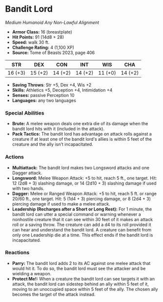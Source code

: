 # Bandit Lord

*Medium* *Humanoid* *Any Non-Lawful Alignment*

- **Armor Class:** 16 (breastplate)
- **Hit Points:** 91 (14d8 + 28)
- **Speed:** walk 30 ft.
- **Challenge Rating:** 4 (1,100 XP)
- **Source:** Tome of Beasts 2023, page 406

| STR | DEX | CON | INT | WIS | CHA |
| --- | --- | --- | --- | --- | --- |
| 16 (+3) | 15 (+2) | 14 (+2) | 14 (+2) | 11 (+0) | 14 (+2) |

- **Saving Throws**: Str +5, Dex +4, Wis +2
- **Skills:** Athletics +5, Deception +4, Intimidation +4
- **Senses:** passive Perception 10
- **Languages:** any two languages

### Special Abilities

- **Brute:** A melee weapon deals one extra die of its damage when the bandit lord hits with it (included in the attack).
- **Pack Tactics:** The bandit lord has advantage on attack rolls against a creature if at least one of the bandit lord's allies is within 5 feet of the creature and the ally isn't incapacitated.

### Actions

- **Multiattack:** The bandit lord makes two Longsword attacks and one Dagger attack.
- **Longsword:** Melee Weapon Attack: +5 to hit, reach 5 ft., one target. Hit: 12 (2d8 + 3) slashing damage, or 14 (2d10 + 3) slashing damage if used with two hands.
- **Dagger:** Melee or Ranged Weapon Attack: +5 to hit, reach 5 ft. or range 20/60 ft., one target. Hit: 5 (1d4 + 3) piercing damage, or 8 (2d4 + 3) piercing damage if used to make a melee attack.
- **Leadership (Recharges after a Short or Long Rest):** For 1 minute, the bandit lord can utter a special command or warning whenever a nonhostile creature that it can see within 30 feet of it makes an attack roll or a saving throw. The creature can add a d4 to its roll provided it can hear and understand the bandit lord. A creature can benefit from only one Leadership die at a time. This effect ends if the bandit lord is incapacitated.

### Reactions

- **Parry:** The bandit lord adds 2 to its AC against one melee attack that would hit it. To do so, the bandit lord must see the attacker and be wielding a weapon.
- **Protect Me!:** When a creature the bandit lord can see targets it with an attack, the bandit lord can sidestep behind an ally within 5 feet of it, moving to an unoccupied space within 5 feet of the ally. The chosen ally becomes the target of the attack instead.
